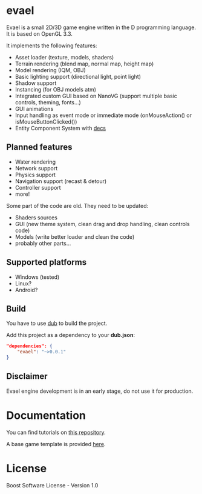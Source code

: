 evael
===========

Evael is a small 2D/3D game engine written in the D programming language. It is based on OpenGL 3.3.

It implements the following features:

- Asset loader (texture, models, shaders)
- Terrain rendering (blend map, normal map, height map)
- Model rendering (IQM, OBJ)
- Basic lighting support (directional light, point light)
- Shadow support
- Instancing (for OBJ models atm)
- Integrated custom GUI based on NanoVG (support multiple basic controls, theming, fonts...)
- GUI animations
- Input handling as event mode or immediate mode (onMouseAction() or isMouseButtonClicked())
- Entity Component System with [decs](https://github.com/aldocd4/decs)

## Planned features

- Water rendering
- Network support
- Physics support
- Navigation support (recast & detour)
- Controller support
- more!

Some part of the code are old. They need to be updated:
 - Shaders sources
 - GUI (new theme system, clean drag and drop handling, clean controls code)
 - Models (write better loader and clean the code)
 - probably other parts...

## Supported platforms

- Windows (tested)
- Linux?
- Android?

## Build

You have to use [dub](https://code.dlang.org/download) to build the project.

Add this project as a dependency to your **dub.json**:

```json
"dependencies": {
    "evael": "~>0.0.1"
}
```

## Disclaimer

Evael engine development is in an early stage, do not use it for production.


Documentation
===========

You can find tutorials on [this repository](https://github.com/evael-dev/evael-tutorials).

A base game template is provided [here](https://github.com/evael-dev/evael-game-template).

License
===========

Boost Software License - Version 1.0
